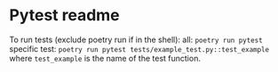# Pytest readme

To run tests (exclude poetry run if in the shell):
all: `poetry run pytest`
specific test: `poetry run pytest tests/example_test.py::test_example`
where `test_example` is the name of the test function.
